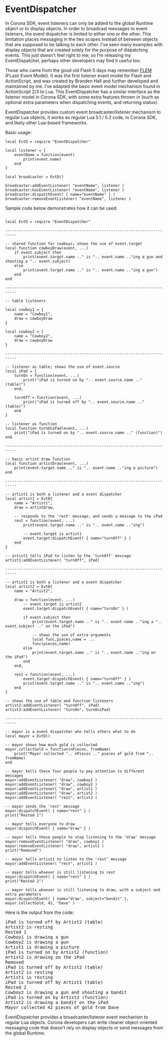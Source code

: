 EventDispatcher
===============

In Corona SDK, event listeners can only be added to the global Runtime object or to display objects. In order to broadcast messages to event listeners, the event dispatcher is limited to either one or the other. This limitation places messaging in the two scopes instead of between objects that are supposed to be talking to each other. I've seen many examples with display objects that are created solely for the purpose of dispatching events. This just doesn't feel right to me; so I'm releasing my EventDispatcher, perhaps other developers may find it useful too.

Those who came from the good old Flash 5 days may remember <a href="http://qwmobile.com/flash/">FLEM</a> (FLash Event Model). It was the first listener event model for Flash and ActionScript, and was created by Branden Hall and further developed and maintained by me. I’ve adapted the basic event model mechanism found in ActionScript 2/3 to Lua. This EventDispatcher has a similar interface as the listener model in Corona SDK, with some extra features thrown in (such as optional extra parameters when dispatching events, and returning status).

EventDispatcher provides custom event broadcaster/listener mechanism to regular Lua objects, it works as regular Lua 5.1 / 5.2 code, in Corona SDK, and likely other Lua-based frameworks.

Basic usage:
<pre><code>local EvtD = require "EventDispatcher"

local listener = {
	eventName = function(event)
		print(event.name)
	end
}

local broadcaster = EvtD()

broadcaster:addEventListener( "eventName", listener )
broadcaster:hasEventListener( "eventName", listener )
broadcaster:dispatchEvent( { name="eventName" } )
broadcaster:removeEventListener( "eventName", listener )
</code></pre>

Sample code below demonstrates how it can be used:

<pre><code>
local EvtD = require "EventDispatcher"

---------------------------------------------------------------------------

-- shared function for cowboys; shows the use of event.target
local function cowboyDraw(event, ...)
	if event.subject then
		print(event.target.name .." is ".. event.name .."ing a gun and shooting a ".. event.subject)
	else
		print(event.target.name .." is ".. event.name .."ing a gun")
	end
end

---------------------------------------------------------------------------

-- table listeners

local cowboy1 = {
	name = "Cowboy1",
	draw = cowboyDraw
}

local cowboy2 = {
	name = "Cowboy2",
	draw = cowboyDraw
}

---------------------------------------------------------------------------

-- listener as table; shows the use of event.source
local iPad = {
	turnOn = function(event, ...)
		print("iPad is turned on by ".. event.source.name .." (table)")
	end,

	turnOff = function(event, ...)
		print("iPad is turned off by ".. event.source.name .." (table)")
	end
}

-- listener as function
local function turnOniPad(event, ...)
	print("iPad is turned on by ".. event.source.name .." (function)")
end

---------------------------------------------------------------------------

-- basic artist draw function
local function artistDraw(event, ...)
	print(event.target.name .." is ".. event.name .."ing a picture")
end

---------------------------------------------------------------------------

-- artist1 is both a listener and a event dispatcher
local artist1 = EvtD{
	name = "Artist1",
	draw = artistDraw,

	-- responds to the 'rest' message, and sends a message to the iPad
	rest = function(event, ...)
		print(event.target.name .." is ".. event.name .."ing")

		-- event.target is artist1
		event.target:dispatchEvent( { name="turnOff" } )
	end
}

-- artist1 tells iPad to listen to the 'turnOff' message
artist1:addEventListener( "turnOff", iPad)

---------------------------------------------------------------------------

-- artist2 is both a listener and a event dispatcher
local artist2 = EvtD{
	name = "Artist2",

	draw = function(event, ...)
		-- event.target is artist2
		event.target:dispatchEvent( { name="turnOn" } )

		if event.subject then
			print(event.target.name .." is ".. event.name .."ing a ".. event.subject .." on the iPad")

			-- shows the use of extra arguments
			local func,pieces,name = ...
			func(pieces,name)
		else
			print(event.target.name .." is ".. event.name .."ing on the iPad")
		end
	end,

	rest = function(event, ...)
		event.target:dispatchEvent( { name="turnOff" } )
		print(event.target.name .." is ".. event.name .."ing")
	end
}

-- shows the use of table and function listeners
artist2:addEventListener( "turnOff", iPad)
artist2:addEventListener( "turnOn", turnOniPad)

---------------------------------------------------------------------------

-- mayor is a event dispatcher who tells others what to do
local mayor = EvtD()

-- mayor shows how much gold is collected
mayor.collectGold = function(nPieces, fromName)
	print("Mayor collected ".. nPieces .." pieces of gold from ".. fromName)
end

-- mayor tells these four people to pay attention to different messages
mayor:addEventListener( "draw", cowboy1 )
mayor:addEventListener( "draw", cowboy2 )
mayor:addEventListener( "draw", artist1 )
mayor:addEventListener( "draw", artist2 )
mayor:addEventListener( "rest", artist2 )

-- mayor sends the 'rest' message
mayor:dispatchEvent( { name="rest" } )
print("Rested 1")

-- mayor tells everyone to draw
mayor:dispatchEvent( { name="draw" } )

-- mayor tells these people to stop listening to the 'draw' message
mayor:removeEventListener( "draw", cowboy1 )
mayor:removeEventListener( "draw", artist1 )
print("Removed")

-- mayor tells artist1 to listen to the 'rest' message
mayor:addEventListener( "rest", artist1 )

-- mayor tells whoever is still listening to rest
mayor:dispatchEvent( { name="rest" } )
print("Rested 2")

-- mayor tells whoever is still listening to draw, with a subject and extra parameters
mayor:dispatchEvent( { name="draw", subject="bandit" }, mayor.collectGold, 42, "Dave" )
</code></pre>

Here is the output from the code:

<pre>
iPad is turned off by Artist2 (table)
Artist2 is resting
Rested 1
Cowboy1 is drawing a gun
Cowboy2 is drawing a gun
Artist1 is drawing a picture
iPad is turned on by Artist2 (function)
Artist2 is drawing on the iPad
Removed
iPad is turned off by Artist2 (table)
Artist2 is resting
Artist1 is resting
iPad is turned off by Artist1 (table)
Rested 2
Cowboy2 is drawing a gun and shooting a bandit
iPad is turned on by Artist2 (function)
Artist2 is drawing a bandit on the iPad
Mayor collected 42 pieces of gold from Dave
</pre>

EventDispatcher provides a broadcaster/listener event mechanism to regular Lua objects. Corona developers can write cleaner object-oriented messaging code that doesn’t rely on display objects or send messages from the global Runtime.
